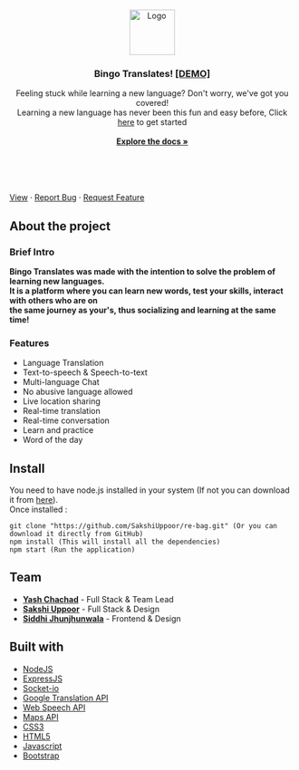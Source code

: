 <br />
<p align="center">
  <img src="https://i.imgur.com/df0HTgj.png" alt="Logo" height="80">
  <h3 align="center">Bingo Translates! <a href="https://bingo-translates-v2.herokuapp.com/">[DEMO]</a></h3>
  <div >
    <p align="center"> Feeling stuck while learning a new language? Don't worry, we've got you covered! <br/>
 Learning a new language has never been this fun and easy before, Click <a href="https://bingo-translates-v2.herokuapp.com/">here</a> to get  started
  <a href="https://github.com/SakshiUppoor/bingo-translates"><br/><br/><strong>Explore the docs »</strong></a></p>
  </div>
  <br />
 
  
   <br />
    <br />
    <br />
    <a href="https://github.com/SakshiUppoor/bingo-translates">View</a>
    ·
    <a href="https://github.com/SakshiUppoor/bingo-translates/issues">Report Bug</a>
    ·
    <a href="https://github.com/SakshiUppoor/bingo-translates/issues">Request Feature</a>

  </p>
  </p>
  
  
  
 ## About the project
  ### Brief Intro
  
<strong>Bingo Translates was made with the intention to solve the problem of learning new languages.<br/>
  It is a platform where you can learn new words, test your skills, interact with others who are on <br/>
  the same journey as your's, thus socializing and learning at the same time!</strong>
 
 ### Features
 * Language Translation
* Text-to-speech & Speech-to-text
* Multi-language Chat
* No abusive language allowed
* Live location sharing
* Real-time translation
* Real-time conversation
* Learn and practice 
* Word of the day

## Install

You need to have node.js installed in your system (If not you can download it from <a href="https://nodejs.org/en/download/">here</a>).<br/>
Once installed :

    git clone "https://github.com/SakshiUppoor/re-bag.git" (Or you can download it directly from GitHub)
    npm install (This will install all the dependencies)
    npm start (Run the application)

## Team

- <a href="https://github.com/yash-chad"><b>Yash Chachad</b></a> - Full Stack & Team Lead
- <a href="https://github.com/SakshiUppoor"><b>Sakshi Uppoor</b></a> - Full Stack & Design
- <a href="https://github.com/SiddhiJhunjhunwala"><b>Siddhi Jhunjhunwala</b></a> - Frontend & Design


## Built with

- [NodeJS](https://nodejs.org/en/)<br/>
- [ExpressJS](https://expressjs.com/) <br/>
- [Socket-io](https://www.npmjs.com/package/socket.io) <br/>
- [Google Translation API](https://github.com/extensionsapp/translatte) <br/>
- [Web Speech API](https://www.google.com/intl/en/chrome/demos/speech.html) <br/>
- [Maps API](https://cloud.google.com/maps-platform/?utm_source=google&utm_medium=cpc&utm_campaign=FY18-Q2-global-demandgen-paidsearchonnetworkhouseads-cs-maps_contactsal_saf&utm_content=text-ad-none-none-DEV_c-CRE_342710846307-ADGP_Hybrid+%7C+AW+SEM+%7C+SKWS+~+Mapping+APIs+EXA-KWID_43700042848688156-aud-596763661393:kwd-301485311882-userloc_1007785&utm_term=KW_maps%20api-ST_maps+api&gclid=CjwKCAjw2uf2BRBpEiwA31VZj8u7zSQ5Idv6sOPA2PP_iWCh3vY_WEl0n95IPOTCAXothAUZKSVftBoCzHkQAvD_BwE) <br/>
- [CSS3](https://www.w3.org/Style/CSS/Overview.en.html) <br/>
- [HTML5](https://html.com/) <br/>
- [Javascript](https://www.javascript.com/) <br/>
- [Bootstrap](https://getbootstrap.com/)
